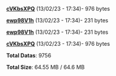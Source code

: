 [**cVKbsXPQ**](/data/cVKbsXPQ.txt) (13/02/23 - 17:34)- 976 bytes

[**ewp98V1h**](/data/ewp98V1h.txt) (13/02/23 - 17:34)- 231 bytes

[**ewp98V1h**](/data/ewp98V1h.txt) (13/02/23 - 17:34)- 231 bytes

[**cVKbsXPQ**](/data/cVKbsXPQ.txt) (13/02/23 - 17:34)- 976 bytes

**Total Datas**: 9756

**Total Size**: 64.55 MB / 64.6 MB